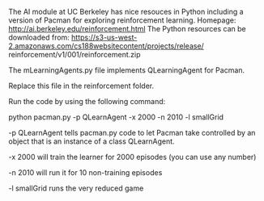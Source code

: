 The AI module at UC Berkeley has nice resouces in Python including a version of Pacman for exploring reinforcement learning. Homepage: http://ai.berkeley.edu/reinforcement.html The Python resources can be downloaded from: https://s3-us-west-2.amazonaws.com/cs188websitecontent/projects/release/ reinforcement/v1/001/reinforcement.zip

The mLearningAgents.py file implements QLearningAgent for Pacman.

Replace this file in the reinforcement folder.

Run the code by using the following command:

python pacman.py -p QLearnAgent -x 2000 -n 2010 -l smallGrid

-p QLearnAgent tells pacman.py code to let Pacman take controlled by an object that is an instance of a class QLearnAgent.

-x 2000 will train the learner for 2000 episodes (you can use any number)

-n 2010 will run it for 10 non-training episodes

-l smallGrid runs the very reduced game
